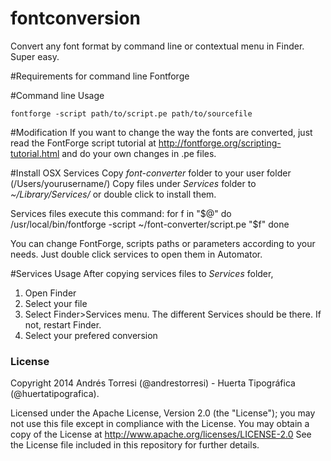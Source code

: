 fontconversion
==============

Convert any font format by command line or contextual menu in Finder.
Super easy.

#Requirements for command line
Fontforge

#Command line Usage
	
	fontforge -script path/to/script.pe path/to/sourcefile
	
#Modification
If you want to change the way the fonts are converted, just read the FontForge script tutorial at http://fontforge.org/scripting-tutorial.html and do your own changes in .pe files.
	

#Install OSX Services
Copy *font-converter* folder to your user folder (/Users/yourusername/)
Copy files under *Services* folder to *~/Library/Services/* or double click to install them.

Services files execute this command:
	for f in "$@"
	do
		/usr/local/bin/fontforge -script ~/font-converter/script.pe "$f"
	done
	
You can change FontForge, scripts paths or parameters according to your needs.
Just double click services to open them in Automator.


#Services Usage
After copying services files to *Services* folder, 
1. Open Finder
2. Select your file
3. Select Finder>Services menu. The different Services should be there. If not, restart Finder.
4. Select your prefered conversion

### License

Copyright 2014 Andrés Torresi (@andrestorresi) - Huerta Tipográfica (@huertatipografica).

Licensed under the Apache License, Version 2.0 (the "License");
you may not use this file except in compliance with the License.
You may obtain a copy of the License at http://www.apache.org/licenses/LICENSE-2.0
See the License file included in this repository for further details.


